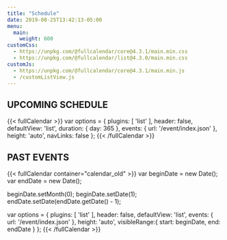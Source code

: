 ```yaml
---
title: "Schedule"
date: 2019-08-25T13:42:13-05:00
menu:
  main:
    weight: 600
customCss:
  - https://unpkg.com/@fullcalendar/core@4.3.1/main.min.css
  - https://unpkg.com/@fullcalendar/list@4.3.0/main.min.css
customJs:
  - https://unpkg.com/@fullcalendar/core@4.3.1/main.min.js
  - /customListView.js
---
```

## UPCOMING SCHEDULE
{{< fullCalendar >}}
  var options = {
    plugins: [ 'list' ],
    header: false,
    defaultView: 'list',
    duration: { day: 365 },
    events: {
      url: '/event/index.json'
    },
    height: 'auto',
    navLinks: false
  };
{{< /fullCalendar >}}

## PAST EVENTS
{{< fullCalendar container="calendar_old" >}}
  var beginDate = new Date();
  var endDate = new Date();

  beginDate.setMonth(0);
  beginDate.setDate(1);
  endDate.setDate(endDate.getDate() - 1);

  var options = {
    plugins: [ 'list' ],
    header: false,
    defaultView: 'list',
    events: {
      url: '/event/index.json'
    },
    height: 'auto',
    visibleRange:{
      start: beginDate,
      end: endDate
    }
  };
{{< /fullCalendar >}}
